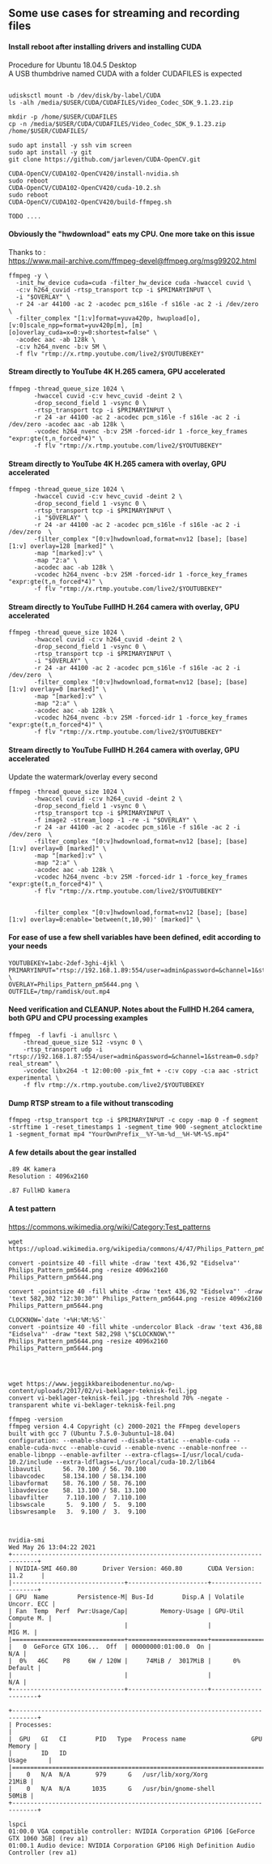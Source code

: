 ## Some use cases for streaming and recording files

#### Install reboot after installing drivers and installing CUDA
Procedure for Ubuntu 18.04.5 Desktop<br/>
A USB thumbdrive named CUDA with a folder CUDAFILES is expected
```console

udisksctl mount -b /dev/disk/by-label/CUDA
ls -alh /media/$USER/CUDA/CUDAFILES/Video_Codec_SDK_9.1.23.zip

mkdir -p /home/$USER/CUDAFILES
cp -n /media/$USER/CUDA/CUDAFILES/Video_Codec_SDK_9.1.23.zip /home/$USER/CUDAFILES/

```

```console
sudo apt install -y ssh vim screen
sudo apt install -y git
git clone https://github.com/jarleven/CUDA-OpenCV.git

CUDA-OpenCV/CUDA102-OpenCV420/install-nvidia.sh
sudo reboot
CUDA-OpenCV/CUDA102-OpenCV420/cuda-10.2.sh
sudo reboot
CUDA-OpenCV/CUDA102-OpenCV420/build-ffmpeg.sh
	
TODO ....

```

#### Obviously the "hwdownload" eats my CPU. One more take on this issue
Thanks to :<br/>
https://www.mail-archive.com/ffmpeg-devel@ffmpeg.org/msg99202.html

```console
ffmpeg -y \
  -init_hw_device cuda=cuda -filter_hw_device cuda -hwaccel cuvid \
  -c:v h264_cuvid -rtsp_transport tcp -i $PRIMARYINPUT \
  -i "$OVERLAY" \
  -r 24 -ar 44100 -ac 2 -acodec pcm_s16le -f s16le -ac 2 -i /dev/zero  \
  -filter_complex "[1:v]format=yuva420p, hwupload[o], [v:0]scale_npp=format=yuv420p[m], [m][o]overlay_cuda=x=0:y=0:shortest=false" \
  -acodec aac -ab 128k \
  -c:v h264_nvenc -b:v 5M \
  -f flv "rtmp://x.rtmp.youtube.com/live2/$YOUTUBEKEY"
```




#### Stream directly to YouTube 4K H.265 camera, GPU accelerated 
```console
ffmpeg -thread_queue_size 1024 \
       -hwaccel cuvid -c:v hevc_cuvid -deint 2 \
       -drop_second_field 1 -vsync 0 \
       -rtsp_transport tcp -i $PRIMARYINPUT \
       -r 24 -ar 44100 -ac 2 -acodec pcm_s16le -f s16le -ac 2 -i /dev/zero -acodec aac -ab 128k \
       -vcodec h264_nvenc -b:v 25M -forced-idr 1 -force_key_frames "expr:gte(t,n_forced*4)" \
       -f flv "rtmp://x.rtmp.youtube.com/live2/$YOUTUBEKEY"
```
#### Stream directly to YouTube 4K H.265 camera with overlay, GPU accelerated
```console
ffmpeg -thread_queue_size 1024 \
       -hwaccel cuvid -c:v hevc_cuvid -deint 2 \
       -drop_second_field 1 -vsync 0 \
       -rtsp_transport tcp -i $PRIMARYINPUT \
       -i "$OVERLAY" \
       -r 24 -ar 44100 -ac 2 -acodec pcm_s16le -f s16le -ac 2 -i /dev/zero  \
       -filter_complex "[0:v]hwdownload,format=nv12 [base]; [base][1:v] overlay=128 [marked]" \
       -map "[marked]:v" \
       -map "2:a" \
       -acodec aac -ab 128k \
       -vcodec h264_nvenc -b:v 25M -forced-idr 1 -force_key_frames "expr:gte(t,n_forced*4)" \
       -f flv "rtmp://x.rtmp.youtube.com/live2/$YOUTUBEKEY"
```


#### Stream directly to YouTube FullHD H.264 camera with overlay, GPU accelerated
```console
ffmpeg -thread_queue_size 1024 \
       -hwaccel cuvid -c:v h264_cuvid -deint 2 \
       -drop_second_field 1 -vsync 0 \
       -rtsp_transport tcp -i $PRIMARYINPUT \
       -i "$OVERLAY" \
       -r 24 -ar 44100 -ac 2 -acodec pcm_s16le -f s16le -ac 2 -i /dev/zero  \
       -filter_complex "[0:v]hwdownload,format=nv12 [base]; [base][1:v] overlay=0 [marked]" \
       -map "[marked]:v" \
       -map "2:a" \
       -acodec aac -ab 128k \
       -vcodec h264_nvenc -b:v 25M -forced-idr 1 -force_key_frames "expr:gte(t,n_forced*4)" \
       -f flv "rtmp://x.rtmp.youtube.com/live2/$YOUTUBEKEY"
```

#### Stream directly to YouTube FullHD H.264 camera with overlay, GPU accelerated
Update the watermark/overlay every second
```console
ffmpeg -thread_queue_size 1024 \
       -hwaccel cuvid -c:v h264_cuvid -deint 2 \
       -drop_second_field 1 -vsync 0 \
       -rtsp_transport tcp -i $PRIMARYINPUT \
       -f image2 -stream_loop -1 -re -i "$OVERLAY" \
       -r 24 -ar 44100 -ac 2 -acodec pcm_s16le -f s16le -ac 2 -i /dev/zero  \
       -filter_complex "[0:v]hwdownload,format=nv12 [base]; [base][1:v] overlay=0 [marked]" \
       -map "[marked]:v" \
       -map "2:a" \
       -acodec aac -ab 128k \
       -vcodec h264_nvenc -b:v 25M -forced-idr 1 -force_key_frames "expr:gte(t,n_forced*4)" \
       -f flv "rtmp://x.rtmp.youtube.com/live2/$YOUTUBEKEY"


       -filter_complex "[0:v]hwdownload,format=nv12 [base]; [base][1:v] overlay=0:enable='between(t,10,90)' [marked]" \

```



#### For ease of use a few shell variables have been defined, edit according to your needs

```console
YOUTUBEKEY=1abc-2def-3ghi-4jkl \
PRIMARYINPUT="rtsp://192.168.1.89:554/user=admin&password=&channel=1&stream=0.sdp?" \
OVERLAY=Philips_Pattern_pm5644.png \
OUTFILE=/tmp/ramdisk/out.mp4

```

#### Need verification and CLEANUP. Notes about the FullHD H.264 camera, both GPU and CPU processing examples 
```console
ffmpeg	-f lavfi -i anullsrc \
	-thread_queue_size 512 -vsync 0 \
	-rtsp_transport udp -i "rtsp://192.168.1.87:554/user=admin&password=&channel=1&stream=0.sdp?real_stream" \
	-vcodec libx264 -t 12:00:00 -pix_fmt + -c:v copy -c:a aac -strict experimental \
	-f flv rtmp://x.rtmp.youtube.com/live2/$YOUTUBEKEY
```

#### Dump RTSP stream to a file without transcoding
```console
ffmpeg -rtsp_transport tcp -i $PRIMARYINPUT -c copy -map 0 -f segment -strftime 1 -reset_timestamps 1 -segment_time 900 -segment_atclocktime 1 -segment_format mp4 "YourOwnPrefix__%Y-%m-%d__%H-%M-%S.mp4"
```

#### A few details about the gear installed
```
.89 4K kamera
Resolution : 4096x2160

.87 FullHD kamera
```



#### A test pattern 
https://commons.wikimedia.org/wiki/Category:Test_patterns

```console
wget https://upload.wikimedia.org/wikipedia/commons/4/47/Philips_Pattern_pm5644.png

convert -pointsize 40 -fill white -draw 'text 436,92 "Eidselva"' Philips_Pattern_pm5644.png -resize 4096x2160 Philips_Pattern_pm5644.png

convert -pointsize 40 -fill white -draw 'text 436,92 "Eidselva"' -draw 'text 582,302 "12:30:30"' Philips_Pattern_pm5644.png -resize 4096x2160 Philips_Pattern_pm5644.png

CLOCKNOW=`date '+%H:%M:%S'`
convert -pointsize 40 -fill white -undercolor Black -draw 'text 436,88 "Eidselva"' -draw "text 582,298 \"$CLOCKNOW\"" Philips_Pattern_pm5644.png -resize 4096x2160 Philips_Pattern_pm5644.png




wget https://www.jeggikkbareibodenentur.no/wp-content/uploads/2017/02/vi-beklager-teknisk-feil.jpg
convert vi-beklager-teknisk-feil.jpg -threshold 70% -negate -transparent white vi-beklager-teknisk-feil.png

```



```console
ffmpeg -version
ffmpeg version 4.4 Copyright (c) 2000-2021 the FFmpeg developers
built with gcc 7 (Ubuntu 7.5.0-3ubuntu1~18.04)
configuration: --enable-shared --disable-static --enable-cuda --enable-cuda-nvcc --enable-cuvid --enable-nvenc --enable-nonfree --enable-libnpp --enable-avfilter --extra-cflags=-I/usr/local/cuda-10.2/include --extra-ldflags=-L/usr/local/cuda-10.2/lib64
libavutil      56. 70.100 / 56. 70.100
libavcodec     58.134.100 / 58.134.100
libavformat    58. 76.100 / 58. 76.100
libavdevice    58. 13.100 / 58. 13.100
libavfilter     7.110.100 /  7.110.100
libswscale      5.  9.100 /  5.  9.100
libswresample   3.  9.100 /  3.  9.100



nvidia-smi
Wed May 26 13:04:22 2021
+-----------------------------------------------------------------------------+
| NVIDIA-SMI 460.80       Driver Version: 460.80       CUDA Version: 11.2     |
|-------------------------------+----------------------+----------------------+
| GPU  Name        Persistence-M| Bus-Id        Disp.A | Volatile Uncorr. ECC |
| Fan  Temp  Perf  Pwr:Usage/Cap|         Memory-Usage | GPU-Util  Compute M. |
|                               |                      |               MIG M. |
|===============================+======================+======================|
|   0  GeForce GTX 106...  Off  | 00000000:01:00.0  On |                  N/A |
|  0%   46C    P8     6W / 120W |     74MiB /  3017MiB |      0%      Default |
|                               |                      |                  N/A |
+-------------------------------+----------------------+----------------------+

+-----------------------------------------------------------------------------+
| Processes:                                                                  |
|  GPU   GI   CI        PID   Type   Process name                  GPU Memory |
|        ID   ID                                                   Usage      |
|=============================================================================|
|    0   N/A  N/A       979      G   /usr/lib/xorg/Xorg                 21MiB |
|    0   N/A  N/A      1035      G   /usr/bin/gnome-shell               50MiB |
+-----------------------------------------------------------------------------+

lspci
01:00.0 VGA compatible controller: NVIDIA Corporation GP106 [GeForce GTX 1060 3GB] (rev a1)
01:00.1 Audio device: NVIDIA Corporation GP106 High Definition Audio Controller (rev a1)


```


